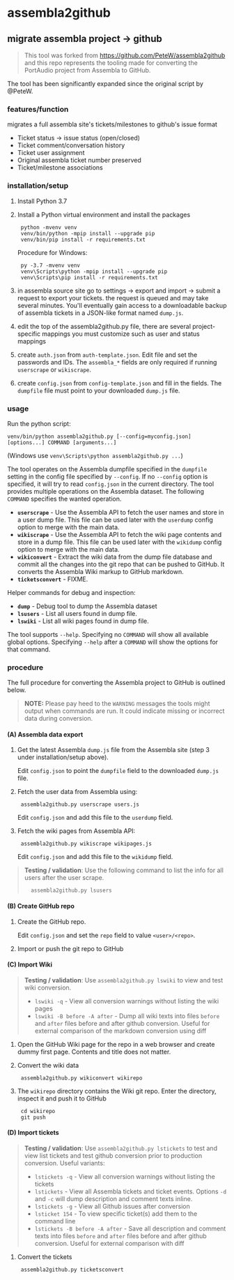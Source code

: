# assembla2github
## migrate assembla project -> github

> This tool was forked from https://github.com/PeteW/assembla2github and this
repo represents the tooling made for converting the PortAudio project from
Assembla to GitHub.

The tool has been significantly expanded since the original script by
@PeteW.

### features/function
migrates a full assembla site's tickets/milestones to github's issue format
* Ticket status -> issue status (open/closed)
* Ticket comment/conversation history
* Ticket user assignment
* Original assembla ticket number preserved
* Ticket/milestone associations

### installation/setup

1. Install Python 3.7

2. Install a Python virtual environment and install the packages

        python -mvenv venv
        venv/bin/python -mpip install --upgrade pip
        venv/bin/pip install -r requirements.txt

   Procedure for Windows:

        py -3.7 -mvenv venv
        venv\Scripts\python -mpip install --upgrade pip
        venv\Scripts\pip install -r requirements.txt

3. in assembla source site go to settings -> export and import -> submit a request to export your
   tickets. the request is queued and may take several minutes. You'll eventually gain access to a
   downloadable backup of assembla tickets in a JSON-like format named `dump.js`.

4. edit the top of the assembla2github.py file, there are several project-specific mappings you must
   customize such as user and status mappings

5. create `auth.json` from `auth-template.json`. Edit file and set the passwords and IDs.
   The `assembla_*` fields are only required if running `userscrape` or `wikiscrape`.

6. create `config.json` from `config-template.json` and fill in the fields. The `dumpfile` file
   must point to your downloaded `dump.js` file.

### usage

Run the python script:
```
venv/bin/python assembla2github.py [--config=myconfig.json] [options...] COMMAND [arguments...]
```

(Windows use `venv\Scripts\python assembla2github.py ...`)

The tool operates on the Assembla dumpfile specified in the `dumpfile` setting in the config file specified by `--config`.
If no `--config` option is specified, it will try to read `config.json` in the current directory.
The tool provides multiple operations on the Assembla dataset. The following `COMMAND` specifies
the wanted operation.

 * **`userscrape`** - Use the Assembla API to fetch the user names and store in a user
        dump file. This file can be used later with the `userdump` config option to merge with the
        main data.
 * **`wikiscrape`** - Use the Assembla API to fetch the wiki page contents and store in
        a dump file. This file can be used later with the `wikidump` config option to merge with the
        main data.
 * **`wikiconvert`** - Extract the wiki data from the dump file database and commit all
        the changes into the git repo that can be pushed to GitHub. It converts the Assembla
        Wiki markup to GitHub markdown.
 * **`ticketsconvert`** - FIXME.

Helper commands for debug and inspection:

 * **`dump`** - Debug tool to dump the Assembla dataset
 * **`lsusers`** - List all users found in dump file.
 * **`lswiki`** - List all wiki pages found in dump file.

The tool supports `--help`. Specifying no `COMMAND` will show all available global options. Specifying
`--help` after a `COMMAND` will show the options for that command.


### procedure

The full procedure for converting the Assembla project to GitHub is outlined below.

> **NOTE:** Please pay heed to the `WARNING` messages the tools might output when commands
> are run. It could indicate missing or incorrect data during conversion.


#### (A) Assembla data export

1. Get the latest Assembla `dump.js` file from the Assembla site (step 3 under installation/setup
   above).

   Edit `config.json` to point the `dumpfile` field to the downloaded `dump.js` file.

2. Fetch the user data from Assembla using:

        assembla2github.py userscrape users.js

   Edit `config.json` and add this file to the `userdump` field.

3. Fetch the wiki pages from Assembla API:

        assembla2github.py wikiscrape wikipages.js

   Edit `config.json` and add this file to the `wikidump` field.

> **Testing / validation**: Use the following command to list the info for all
> users after the user scrape.
>
>       assembla2github.py lsusers


#### (B) Create GitHub repo

1. Create the GitHub repo.

   Edit `config.json` and set the `repo` field to value `<user>/<repo>`.

2. Import or push the git repo to GitHub


#### (C) Import Wiki

> **Testing / validation**: Use `assembla2github.py lswiki` to view and test wiki
> conversion.
>
> * `lswiki -q` - View all conversion warnings without listing the wiki pages
> * `lswiki -B before -A after` - Dump all wiki texts into files `before` and `after`
>                                 files before and after github conversion. Useful for external
>                                 comparison of the markdown conversion using diff

1. Open the GitHub Wiki page for the repo in a web browser and create dummy first
   page. Contents and title does not matter.

2. Convert the wiki data

        assembla2github.py wikiconvert wikirepo

3. The `wikirepo` directory contains the Wiki git repo. Enter the directory, inspect it and push it
   to GitHub

        cd wikirepo
        git push


#### (D) Import tickets

> **Testing / validation**: Use `assembla2github.py lstickets` to test and view list tickets and test
> github conversion prior to production conversion. Useful variants:
>
> * `lstickets -q` - View all conversion warnings without listing the tickets
> * `lstickets` - View all Assembla tickets and ticket events. Options `-d` and `-c` will dump description
>                 and comment texts inline.
> * `lstickets -g` - View all Github issues after conversion
> * `lsticket 154` - To view specific ticket(s) add them to the command line
> * `lstickets -B before -A after` - Save all description and comment texts into files `before` and `after`
>                                    files before and after github conversion. Useful for external
>                                    comparison with diff

1. Convert the tickets

        assembla2github.py ticketsconvert
